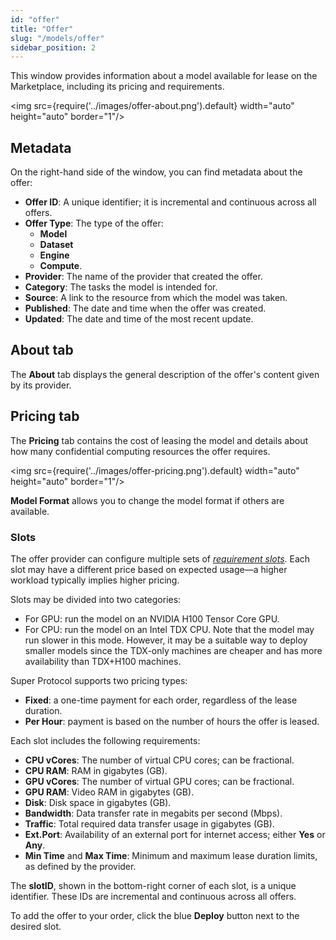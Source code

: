 ```yaml
---
id: "offer"
title: "Offer"
slug: "/models/offer"
sidebar_position: 2
---
```


This window provides information about a model available for lease on the Marketplace, including its pricing and <a id="requirements"><span className="dashed-underline">requirements</span></a>.

<img src={require('../images/offer-about.png').default} width="auto" height="auto" border="1"/>
<br/>

## Metadata

On the right-hand side of the window, you can find metadata about the <a id="offer"><span className="dashed-underline">offer</span></a>:

- **Offer ID**: A unique identifier; it is incremental and continuous across all offers.
- **Offer Type**: The type of the offer:
    - **Model**
    - **Dataset**
    - <a id="engine"><span className="dashed-underline">**Engine**</span></a>
    - <a id="compute"><span className="dashed-underline">**Compute**</span></a>.
- **Provider**: The name of the provider that created the offer.
- **Category**: The tasks the model is intended for.
- **Source**: A link to the resource from which the model was taken.
- **Published**: The date and time when the offer was created.
- **Updated**: The date and time of the most recent update.

## About tab

The **About** tab displays the general description of the offer's content given by its provider.

## Pricing tab

The **Pricing** tab contains the cost of leasing the model and details about how many confidential computing resources the offer requires.

<img src={require('../images/offer-pricing.png').default} width="auto" height="auto" border="1"/>
<br/>

**Model Format** allows you to change the model format if others are available.

### Slots

The offer provider can configure multiple sets of *[requirement slots](/fundamentals/slots#requirements)*. Each slot may have a different price based on expected usage—a higher workload typically implies higher pricing.

Slots may be divided into two categories:

- For GPU: run the model on an NVIDIA H100 Tensor Core GPU.
- For CPU: run the model on an Intel TDX CPU. Note that the model may run slower in this mode. However, it may be a suitable way to deploy smaller models since the TDX-only machines are cheaper and has more availability than TDX+H100 machines.

Super Protocol supports two pricing types:

- **Fixed**: a one-time payment for each <a id="order"><span className="dashed-underline">order</span></a>, regardless of the lease duration.
- **Per Hour**: payment is based on the number of hours the offer is leased.

Each slot includes the following requirements:

- **CPU vCores**: The number of virtual CPU cores; can be fractional.
- **CPU RAM**: RAM in gigabytes (GB).
- **GPU vCores**: The number of virtual GPU cores; can be fractional.
- **GPU RAM**: Video RAM in gigabytes (GB).
- **Disk**: Disk space in gigabytes (GB).
- **Bandwidth**: Data transfer rate in megabits per second (Mbps).
- **Traffic**: Total required data transfer usage in gigabytes (GB).
- **Ext.Port**: Availability of an external port for internet access; either **Yes** or **Any**.
- **Min Time** and **Max Time**: Minimum and maximum lease duration limits, as defined by the provider.

The **slotID**, shown in the bottom-right corner of each slot, is a unique identifier. These IDs are incremental and continuous across all offers.

To add the offer to your order, click the blue **Deploy** button next to the desired slot.